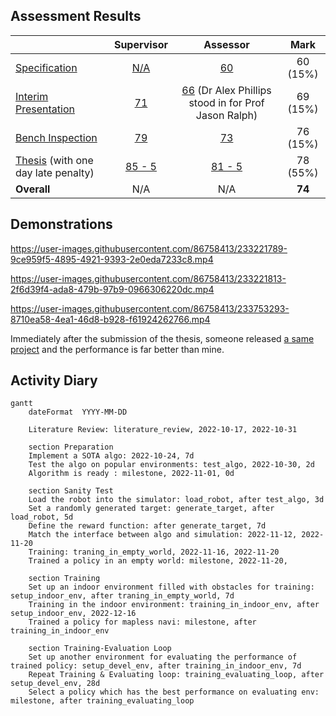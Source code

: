 ## Assessment Results

| | Supervisor | Assessor | Mark |
| :- | :-: | :-: | :-: |
| [Specification](feedbacks/specification-annotated.pdf) | [N/A](feedbacks/specification-supervisor.pdf) | [60](feedbacks/specification-assessor.pdf) | 60 (15%) |
| [Interim Presentation](slides/main.pdf) | [71](feedbacks/interim-presentation-supervisor.pdf) | [66](feedbacks/interim-presentation-assessor.pdf) (Dr Alex Phillips stood in for Prof Jason Ralph) | 69 (15%) |
| [Bench Inspection](poster/main.pdf) | [79](feedbacks/bench-inspection-supervisor.pdf) | [73](feedbacks/bench-inspection-assessor.pdf) | 76 (15%) |
| [Thesis](thesis/main.pdf) (with one day late penalty) | [85 - 5](feedbacks/thesis-supervisor.pdf) | [81 - 5](feedbacks/thesis-assessor.pdf) | 78 (55%) |
| **Overall** | N/A | N/A | **74** |

## Demonstrations

https://user-images.githubusercontent.com/86758413/233221789-9ce959f5-4895-4921-9393-2e0eda7233c8.mp4

https://user-images.githubusercontent.com/86758413/233221813-2f6d39f4-ada8-479b-97b9-0966306220dc.mp4

https://user-images.githubusercontent.com/86758413/233753293-8710ea58-4ea1-46d8-b928-f61924262766.mp4

Immediately after the submission of the thesis, someone released [a same project](https://github.com/tomasvr/turtlebot3_drlnav) and the performance is far better than mine.

## Activity Diary

```mermaid
gantt
    dateFormat  YYYY-MM-DD

    Literature Review: literature_review, 2022-10-17, 2022-10-31

    section Preparation
    Implement a SOTA algo: 2022-10-24, 7d
    Test the algo on popular environments: test_algo, 2022-10-30, 2d
    Algorithm is ready : milestone, 2022-11-01, 0d

    section Sanity Test
    Load the robot into the simulator: load_robot, after test_algo, 3d
    Set a randomly generated target: generate_target, after load_robot, 5d
    Define the reward function: after generate_target, 7d
    Match the interface between algo and simulation: 2022-11-12, 2022-11-20
    Training: traning_in_empty_world, 2022-11-16, 2022-11-20
    Trained a policy in an empty world: milestone, 2022-11-20, 
    
    section Training
    Set up an indoor environment filled with obstacles for training: setup_indoor_env, after traning_in_empty_world, 7d
    Training in the indoor environment: training_in_indoor_env, after setup_indoor_env, 2022-12-16
    Trained a policy for mapless navi: milestone, after training_in_indoor_env

    section Training-Evaluation Loop
    Set up another environment for evaluating the performance of trained policy: setup_devel_env, after training_in_indoor_env, 7d
    Repeat Training & Evaluating loop: training_evaluating_loop, after setup_devel_env, 28d
    Select a policy which has the best performance on evaluating env: milestone, after training_evaluating_loop
```
